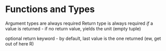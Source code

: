 # Functions and Types

Argument types are always required
Return type is always required *if* a value is returned - if no return value, yields the unit (empty tuple)

optional return keyword - by default, last value is the one returned (ew, get out of here R)